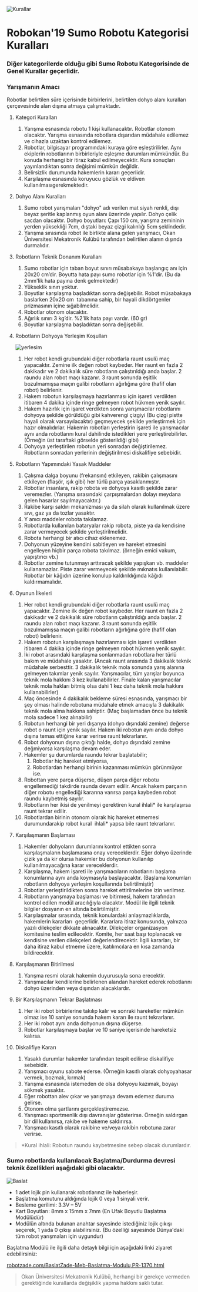 ![Kurallar](img/genel.png)

# Robokan'19 Sumo Robotu Kategorisi Kuralları

### Diğer kategorilerde olduğu gibi Sumo Robotu Kategorisinde de Genel Kurallar geçerlidir.

### Yarışmanın Amacı
Robotlar belirtilen süre içerisinde birbirlerini, belirtilen dohyo alanı kuralları çerçevesinde alan dışına atmaya çalışmaktadır.

1. Kategori Kuralları
	1. Yarışma esnasında robotu 1 kişi kullanacaktır. Robotlar otonom olacaktır. Yarışma esnasında robotlara dışarıdan müdahale edilemez ve cihazla uzaktan kontrol edilemez.
	2. Robotlar, bilgisayar programındaki kuraya göre eşleştirilirler. Aynı ekiplerin robotlarının birbirleriyle eşleşme durumları mümkündür. Bu konuda herhangi bir itiraz kabul edilmeyecektir. Kura sonuçları yayınlandıktan sonra değişimi mümkün değildir. 
	3. Belirsizlik durumunda hakemlerin kararı geçerlidir.
	4. Karşılaşma esnasında koruyucu gözlük ve eldiven kullanılmasıgerekmektedir.
2. Dohyo Alanı Kuralları
	1. Sumo robot yarışmaları "dohyo" adı verilen mat siyah renkli, dışı beyaz şeritle kaplanmış oyun alanı üzerinde yapılır. Dohyo çelik sacdan olacaktır. Dohyo boyutları: Çapı 150 cm, yarışma zemininin yerden yüksekliği 7cm, dıştaki beyaz çizgi kalınlığı 5cm şeklindedir.
	2. Yarışma sırasında robot ile birlikte alana gelen yarışmacı, Okan Üniversitesi Mekatronik Kulübü tarafından belirtilen alanın dışında durmalıdır.
3. Robotların Teknik Donanım Kuralları
	1. Sumo robotlar için taban boyut sınırı müsabakaya başlangıç anı için 20x20 cm’dir. Boyutta hata payı sumo robotlar için %1'dir. (Bu da 2mm'lik hata payına denk gelmektedir)
	2. Yükseklik sınırı yoktur.
	3. Boyutlar karşılaşma başladıktan sonra değişebilir. Robot müsabakaya baslarken 20x20 cm  tabanına sahip, bir hayali dikdörtgenler prizmasının içine sığabilmelidir.
	4. Robotlar otonom olacaktır.
	5. Ağırlık sınırı 3 kg’dir. %2’lik hata payı vardır. (60 gr)
	6. Boyutlar karşılaşma başladıktan sonra değişebilir. 
4. Robotların Dohyoya Yerleşim Koşulları 

      ![yerlesim](img/sumo.jpg)
      
	1. Her robot kendi grubundaki diğer robotlarla raunt usulü maç yapacaktır. Zemine ilk değen robot kaybeder. Her raunt en fazla 2 dakikadır ve 2 dakikalık süre robotların çalıştırıldığı anda başlar. 2 raundu alan robot maçı kazanır. 3 raunt sonunda eşitlik bozulmamışsa maçın galibi robotların ağırlığına göre (hafif olan robot) belirlenir.  
	2. Hakem robotun karşılaşmaya hazırlanması için işareti verdikten itibaren 4 dakika içinde ringe gelmeyen robot hükmen yenik sayılır.
	3. Hakem hazırlık için işaret verdikten sonra yarışmacılar robotlarını dohyoya şekilde görüldüğü gibi kahverengi çizgiyi (Bu çizgi pistte hayali olarak varsayılacaktır) geçmeyecek şekilde yerleştirmek için hazır olmalıdırlar. Hakemin robotları yerleştirin işareti ile yarışmacılar aynı anda robotlarını kural dahilinde istedikleri yere yerleştirebilirler.(Örneğin üst taraftaki görselde gösterildiği gibi)
	4. Dohyoya yerleştirilen robotun yeri sonradan değiştirilemez. Robotların sonradan yerlerinin değiştirilmesi diskalifiye sebebidir. 
5. Robotların Yapımındaki Yasak Maddeler
	1. Çalışma dalga boyunu (frekansını) etkileyen, rakibin çalışmasını etkileyen (flaşör, ışık gibi) her türlü parça yasaklanmıştır. 
	2. Robotlar insanlara, rakip robota ve dohyoya kasıtlı şekilde zarar veremezler. (Yarışma sırasındaki çarpışmalardan dolayı meydana gelen hasarlar sayılmayacaktır.) 
	3. Rakibe karşı saldırı mekanizması ya da silah olarak kullanılmak üzere sıvı, gaz ya da tozlar yasaktır. 
	4. Y anıcı maddeler robota takılamaz. 
	5. Robotlarda kullanılan bataryalar rakip robota, piste ya da kendisine
	zarar vermeyecek şekilde yerleştirilmelidir. 
	6. Robota herhangi bir atıcı cihaz eklenemez. 
	7. Dohyonun yüzeyine kendini sabitleyen ve hareket etmesini engelleyen hiçbir parça robota takılmaz. (örneğin emici vakum, yapıştırıcı vb.)
	8. Robotlar zemine tutunmayı arttıracak şekilde yapışkan vb. maddeler kullanamazlar. Piste zarar vermeyecek şekilde mıknatıs kullanılabilir. Robotlar bir kâğıdın üzerine konulup kaldırıldığında kâğıdı kaldırmamalıdır.
6. Oyunun İlkeleri
	1. Her robot kendi grubundaki diğer robotlarla raunt usulü maç yapacaktır. Zemine ilk değen robot kaybeder. Her raunt en fazla 2 dakikadır ve 2 dakikalık süre robotların çalıştırıldığı anda başlar. 2 raundu alan robot maçı kazanır. 3 raunt sonunda eşitlik bozulmamışsa maçın galibi robotların ağırlığına göre (hafif olan robot) belirlenir. 
	2. Hakem robotun karşılaşmaya hazırlanması için işareti verdikten itibaren 4 dakika içinde ringe gelmeyen robot hükmen yenik sayılır.
	3. İki robot arasındaki karşılaşma sonlanmadan robotlara her türlü bakım ve müdahale yasaktır. (Ancak raunt arasında 3 dakikalık teknik müdahale serbesttir. 3 dakikalık teknik mola sonunda yarış alanına gelmeyen takımlar yenik sayılır. Yarışmacılar, tüm yarışlar boyunca teknik mola hakkını 3 kez kullanabilirler. Finale kalan yarışmacılar teknik mola hakları bitmiş olsa dahi 1 kez daha teknik mola hakkını kullanabilirler)
	4. Maç öncesinde 4 dakikalık bekleme süresi esnasında, yarışmacı bir şey olması halinde robotuna müdahale etmek amacıyla 3 dakikalık teknik mola alma hakkına sahiptir. (Maç başlamadan önce bu teknik mola sadece 1 kez alınabilir)
	5. Robotun herhangi bir yeri dışarıya (dohyo dışındaki zemine) değerse robot o raunt için yenik sayılır. Hakem iki robotun aynı anda dohyo dışına temas ettiğine karar verirse raunt tekrarlanır. 
	6. Robot dohyonun dışına çıktığı halde, dohyo dışındaki zemine değmiyorsa karşılaşma devam eder. 
	7. Hakemler şu durumlarda raundu tekrar başlatabilir;
		1) Robotlar hiç hareket etmiyorsa,
		2) Robotlardan herhangi birinin kazanması mümkün görünmüyor ise. 
	8. Robottan yere parça düşerse, düşen parça diğer robotu engellemediği takdirde raunda devam edilir. Ancak hakem parçanın diğer robotu engellediği kararına varırsa parça kaybeden robot raundu kaybetmiş sayılır. 
	9. Robotların her ikisi de yenilmeyi gerektiren kural ihlali* ile karşılaşırsa raunt tekrar edilir. 
	10. Robotlardan birinin otonom olarak hiç hareket etmemesi durumundarakip robot kural  ihlali* yapsa bile raunt tekrarlanır.
7. Karşılaşmanın Başlaması
	1. Hakemler dohyoların durumlarını kontrol ettikten sonra karşılaşmaların başlamasına onay vereceklerdir. Eğer dohyo üzerinde çizik ya da kir olursa hakemler bu dohyonun kullanılıp kullanılmayacağına karar vereceklerdir.
	2. Karşılaşma, hakem işareti ile yarışmacıların robotlarını başlama konumlarına aynı anda koymasıyla başlayacaktır. (Başlama konumları robotların dohyoya yerleşim koşullarında belirtilmiştir)
	3. Robotlar yerleştirildikten sonra hareket ettirilmelerine izin verilmez.
	4. Robotların yarışmaya başlaması ve bitirmesi, hakem tarafından kontrol edilen modül aracılığıyla olacaktır. Modül ile ilgili teknik bilgiler dosyanın en altında belirtilmiştir. 
	5. Karşılaşmalar sırasında, teknik konulardaki anlaşmazlıklarda, hakemlerin kararları  geçerlidir. Kararlara itiraz konusunda, yalnızca yazılı dilekçeler dikkate alınacaktır. Dilekçeler organizasyon komitesine teslim edilecektir. Komite, her saat başı toplanacak ve kendisine verilen dilekçeleri değerlendirecektir. İlgili kararları, bir daha itiraz kabul etmeme üzere, katılımcılara en kısa zamanda bildirecektir. 
8. Karşılaşmanın Bitirilmesi
	1. Yarışma resmi olarak hakemin duyurusuyla sona erecektir. 
	2. Yarışmacılar kendilerine belirlenen alandan hareket ederek robotlarını dohyo üzerinden veya dışından alacaklardır. 
9. Bir Karşılaşmanın Tekrar Başlatması
	1. Her iki robot birbirlerine takılıp kalır ve sonraki hareketler mümkün olmaz ise 10 saniye sonunda hakem kararı ile raunt tekrarlanır. 
	2. Her iki robot aynı anda dohyonun dışına düşerse. 
	3. Robotlar karşılaşmaya başlar ve 10 saniye içerisinde hareketsiz kalırsa. 
10. Diskalifiye Kararı
	1. Yasaklı durumlar hakemler tarafından tespit edilirse diskalifiye sebebidir. 
	2. Yarışmacı oyunu sabote ederse. (Örneğin kasıtlı olarak dohyoyahasar vermek, bozmak, kırmak)
	3. Yarışma esnasında istemeden de olsa dohyoyu kazımak, boyayı sökmek yasaktır.
	4. Eğer robottan alev çıkar ve yarışmaya devam edemez duruma gelirse. 
	5. Otonom olma şartlarını gerçekleştiremezse. 
	6. Yarışmacı sportmenlik dışı davranışlar gösterirse. Örneğin saldırgan bir dil kullanırsa, rakibe ve hakeme saldırırsa. 
	7. Yarışmacı kasıtlı olarak rakibine ve/veya rakibin robotuna zarar verirse. 

> *Kural ihlali: Robotun raundu kaybetmesine sebep olacak durumlardır. 

### Sumo robotlarda kullanılacak Başlatma/Durdurma devresi teknik özellikleri aşağıdaki gibi olacaktır.

![Baslat](img/baslat.png)

- 1 adet lojik pin kullanarak robotlarınız ile haberleşir.
- Başlatma komutunu aldığında lojik 0 veya 1 sinyali verir.
- Besleme gerilimi: 3.3V – 5V
- Kart Boyutları: 8mm x 15mm x 7mm (En Ufak Boyutlu Başlatma Modülüdür)
- Modülün altında bulunan anahtar sayesinde istediğiniz lojik çıkışı seçerek, 1 yada 0 çıkışı alabilirsiniz. (Bu özelliği sayesinde Dünya'daki tüm robot yarışmaları için uygundur)

Başlatma Modülü ile ilgili daha detaylı bilgi için aşağıdaki linki ziyaret edebilirsiniz:

[robotzade.com/BaslatZade-Meb-Baslatma-Modulu,PR-1370.html](http://www.robotzade.com/BaslatZade-Meb-Baslatma-Modulu,PR-1370.html)

> Okan Üniversitesi Mekatronik Kulübü, herhangi bir gerekçe vermeden gerektiğinde kurallarda değişiklik yapma hakkını saklı tutar. 
